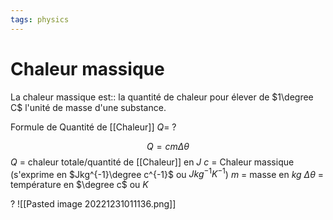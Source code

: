 ```yaml
---
tags: physics
---
```


# Chaleur massique

La chaleur massique est:: la quantité de chaleur pour élever de $1\degree C$ l'unité de masse d'une substance.

Formule de Quantité de [[Chaleur]] $Q$=
?

$$Q = cm\Delta \theta$$
$Q$ = chaleur totale/quantité de [[Chaleur]] en $J$
$c$ = Chaleur massique (s'exprime en $Jkg^{-1}\degree c^{-1}$ ou $Jkg^{-1}K^{-1}$)
$m$ = masse en $kg$
$\Delta \theta$ = température en $\degree c$ ou $K$

?
![[Pasted image 20221231011136.png]]